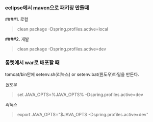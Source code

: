 
### eclipse에서 maven으로 패키징 만들때   

####1. 로컬 
> clean package -Dspring.profiles.active=local

####2. 개발 
> clean package -Dspring.profiles.active=dev

### 톰켓에서 war로 배포할 때
tomcat/bin안에 setenv.sh(리눅스) or setenv.bat(윈도우)파일을 만든다. 

*윈도우*
> set JAVA_OPTS=%JAVA_OPTS% -Dspring.profiles.active=dev

*리눅스*
> export JAVA_OPTS="$JAVA_OPTS -Dspring.profiles.active=dev"